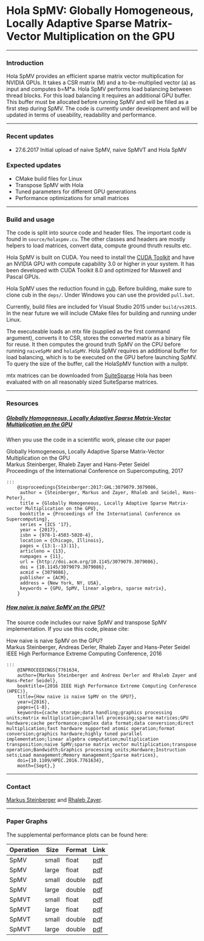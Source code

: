 Hola SpMV: Globally Homogeneous, Locally Adaptive Sparse Matrix-Vector Multiplication on the GPU
========


---
### Introduction

Hola SpMV provides an efficient sparse matrix vector multiplication for NVIDIA GPUs.
It takes a CSR matrix (M) and a to-be-multiplied vector (a) as input and computes b=M*a.
Hola SpMV performs load balancing between thread blocks. For this load balancing it requires an additional GPU buffer.
This buffer must be allocated before running SpMV and will be filled as a first step during SpMV.
The code is currently under development and will be updated in terms of useability, readability and performance.

---
### Recent updates

 * 27.6.2017 Initial upload of naive SpMV, naive SpMVT and Hola SpMV
 
### Expected updates
 * CMake build files for Linux
 * Transpose SpMV with Hola
 * Tuned parameters for different GPU generations
 * Performance optimizations for small matrices

---
### Build and usage

The code is split into source code and header files. The important code is found in `source/holaspmv.cu`.
The other classes and headers are mostly helpers to load matrices, convert data, compute ground thruth results etc.

Hola SpMV is built on CUDA. You need to install the [CUDA Toolkit](https://developer.nvidia.com/cuda-downloads) and have an NVIDIA GPU with compute capability 3.0 or higher in your system.
It has been developed with CUDA Toolkit 8.0 and optimized for Maxwell and Pascal GPUs.

Hola SpMV uses the reduction found in [cub](https://nvlabs.github.io/cub/). Before building, make sure to clone cub in the `deps/`.
Under Windows you can use the provided `pull.bat`.

Currently, build files are included for Visual Studio 2015 under `build/vs2015`. In the near future we will include CMake files for building and running under Linux.

The executeable loads an mtx file (supplied as the first command argument), converts it to CSR, stores the converted matrix as a binary file for reuse.
It then computes the ground truth SpMV on the CPU before running `naiveSpMV` and `holaSpMV`. 
Hola SpMV requires an additional buffer for load balancing, which is to be executed on the GPU before launching SpMV.
To query the size of the buffer, call the HolaSpMV function with a nullptr. 

mtx matrices can be downloaded from [SuiteSparse](https://www.cise.ufl.edu/research/sparse/matrices/)
Hola has been evaluated with on all reasonably sized SuiteSparse matrices.

---
### Resources


##### [Globally Homogeneous, Locally Adaptive Sparse Matrix-Vector Multiplication on the GPU](http://dl.acm.org/citation.cfm?id=3079086)
When you use the code in a scientific work, please cite our paper

Globally Homogeneous, Locally Adaptive Sparse Matrix-Vector Multiplication on the GPU  
Markus Steinberger,  Rhaleb Zayer and Hans-Peter Seidel  
Proceedings of the International Conference on Supercomputing, 2017

	:::
		@inproceedings{Steinberger:2017:GHL:3079079.3079086,
		 author = {Steinberger, Markus and Zayer, Rhaleb and Seidel, Hans-Peter},
		 title = {Globally Homogeneous, Locally Adaptive Sparse Matrix-vector Multiplication on the GPU},
		 booktitle = {Proceedings of the International Conference on Supercomputing},
		 series = {ICS '17},
		 year = {2017},
		 isbn = {978-1-4503-5020-4},
		 location = {Chicago, Illinois},
		 pages = {13:1--13:11},
		 articleno = {13},
		 numpages = {11},
		 url = {http://doi.acm.org/10.1145/3079079.3079086},
		 doi = {10.1145/3079079.3079086},
		 acmid = {3079086},
		 publisher = {ACM},
		 address = {New York, NY, USA},
		 keywords = {GPU, SpMV, linear algebra, sparse matrix},
		}



##### [How naive is naive SpMV on the GPU?](http://ieeexplore.ieee.org/document/7761634/)
The source code includes our naive SpMV and transpose SpMV implementation. If you use this code, please cite:


How naive is naive SpMV on the GPU?  
Markus Steinberger, Andreas Derler, Rhaleb Zayer and Hans-Peter Seidel  
IEEE High Performance Extreme Computing Conference, 2016

	:::
		@INPROCEEDINGS{7761634,
		author={Markus Steinberger and Andreas Derler and Rhaleb Zayer and Hans-Peter Seidel},
		booktitle={2016 IEEE High Performance Extreme Computing Conference (HPEC)},
		title={How naive is naive SpMV on the GPU?},
		year={2016},
		pages={1-8},
		keywords={cache storage;data handling;graphics processing units;matrix multiplication;parallel processing;sparse matrices;GPU hardware;cache performance;complex data format;data conversion;direct multiplication;fast hardware supported atomic operation;format conversion;graphics hardware;highly tuned parallel implementation;linear algebra computation;multiplication transposition;naive SpMV;sparse matrix vector multiplication;transpose operation;Bandwidth;Graphics processing units;Hardware;Instruction sets;Load management;Memory management;Sparse matrices},
		doi={10.1109/HPEC.2016.7761634},
		month={Sept},}


---
### Contact

[Markus Steinberger](http://www.markussteinberger.net) and [Rhaleb Zayer](http://people.mpi-inf.mpg.de/~rzayer/).

---
### Paper Graphs

The supplemental performance plots can be found here:

| Operation  | Size   | Format  | Link  |
| ---------- | ------ | ------- | ----- |
| SpMV       | small  | float   | [pdf](raw/b5613f90aea7fc524498e1f82b0ca53bc580e589/graphs/spmv_comp_marker_float_small.pdf) |
| SpMV       | large  | float   | [pdf](raw/b5613f90aea7fc524498e1f82b0ca53bc580e589/graphs/spmv_comp_marker_float_large.pdf) |
| SpMV       | small  | double  | [pdf](raw/b5613f90aea7fc524498e1f82b0ca53bc580e589/graphs/spmv_comp_marker_double_small.pdf) |
| SpMV       | large  | double  | [pdf](raw/b5613f90aea7fc524498e1f82b0ca53bc580e589/graphs/spmv_comp_marker_double_large.pdf) |
| SpMVT      | small  | float   | [pdf](raw/b5613f90aea7fc524498e1f82b0ca53bc580e589/graphs/spmv_comp_marker_t_float_small.pdf) |
| SpMVT      | large  | float   | [pdf](raw/b5613f90aea7fc524498e1f82b0ca53bc580e589/graphs/spmv_comp_marker_t_float_large.pdf) |
| SpMVT      | small  | double  | [pdf](raw/b5613f90aea7fc524498e1f82b0ca53bc580e589/graphs/spmv_comp_marker_t_double_small.pdf) |
| SpMVT      | large  | double  | [pdf](raw/b5613f90aea7fc524498e1f82b0ca53bc580e589/graphs/spmv_comp_marker_t_double_large.pdf) |
